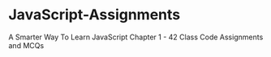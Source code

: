 # JavaScript-Assignments
A Smarter Way To Learn JavaScript Chapter 1 - 42 Class Code Assignments and MCQs
